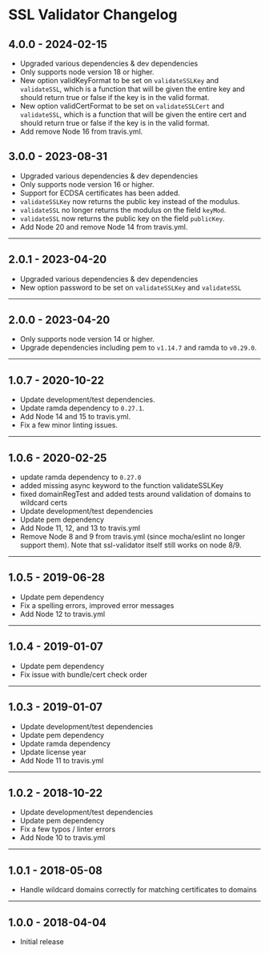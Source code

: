 # SSL Validator Changelog

## 4.0.0 - 2024-02-15

- Upgraded various dependencies & dev dependencies
- Only supports node version 18 or higher.
- New option validKeyFormat to be set on `validateSSLKey` and `validateSSL`, which is a function that will be given the entire key and should return true or false if the key is in the valid format.
- New option validCertFormat to be set on `validateSSLCert` and `validateSSL`, which is a function that will be given the entire cert and should return true or false if the key is in the valid format.
- Add remove Node 16 from travis.yml.

## 3.0.0 - 2023-08-31

- Upgraded various dependencies & dev dependencies
- Only supports node version 16 or higher.
- Support for ECDSA certificates has been added.
- `validateSSLKey` now returns the public key instead of the modulus.
- `validateSSL` no longer returns the modulus on the field `keyMod`.
- `validateSSL` now returns the public key on the field `publicKey`.
- Add Node 20 and remove Node 14 from travis.yml.

***

## 2.0.1 - 2023-04-20

- Upgraded various dependencies & dev dependencies
- New option password to be set on `validateSSLKey` and `validateSSL`

***

## 2.0.0 - 2023-04-20

- Only supports node version 14 or higher.
- Upgrade dependencies including pem to `v1.14.7` and ramda to `v0.29.0`.

***

## 1.0.7 - 2020-10-22

- Update development/test dependencies.
- Update ramda dependency to `0.27.1`.
- Add Node 14 and 15 to travis.yml.
- Fix a few minor linting issues.

***

## 1.0.6 - 2020-02-25

- update ramda dependency to `0.27.0`
- added missing async keyword to the function validateSSLKey
- fixed domainRegTest and added tests around validation of domains to wildcard certs
- Update development/test dependencies
- Update pem dependency
- Add Node 11, 12, and 13 to travis.yml
- Remove Node 8 and 9 from travis.yml (since mocha/eslint no longer support them). Note that ssl-validator itself still works on node 8/9.

***

## 1.0.5 - 2019-06-28

- Update pem dependency
- Fix a spelling errors, improved error messages
- Add Node 12 to travis.yml

***

## 1.0.4 - 2019-01-07

- Update pem dependency
- Fix issue with bundle/cert check order

***

## 1.0.3 - 2019-01-07

- Update development/test dependencies
- Update pem dependency
- Update ramda dependency
- Update license year
- Add Node 11 to travis.yml

***

## 1.0.2 - 2018-10-22

- Update development/test dependencies
- Update pem dependency
- Fix a few typos / linter errors
- Add Node 10 to travis.yml

***

## 1.0.1 - 2018-05-08

- Handle wildcard domains correctly for matching certificates to domains

***

## 1.0.0 - 2018-04-04

- Initial release

